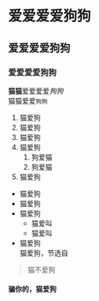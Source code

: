 # 爱爱爱爱狗狗
## 爱爱爱爱狗狗
### 爱爱爱爱狗狗
**猫猫**爱爱爱爱*狗狗*   
猫猫爱爱`狗狗`
1. 猫爱狗
2. 猫爱狗
3. 猫爱狗
4. 猫爱狗
    1. 狗爱猫
    2. 狗爱猫
5. 猫爱狗  
+ 猫爱狗
+ 猫爱狗
+ 猫爱狗
    + 猫爱叫
    + 猫爱叫
+ 猫爱狗  
猫爱狗，节选自
> 猫不爱狗  

#### 骗你的，猫爱狗
